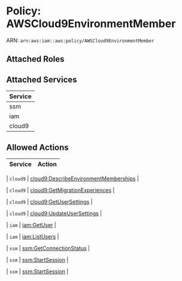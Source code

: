# Policy: AWSCloud9EnvironmentMember

ARN: `arn:aws:iam::aws:policy/AWSCloud9EnvironmentMember`

## Attached Roles

## Attached Services

| Service |
|---------|
| ssm |
| iam |
| cloud9 |

## Allowed Actions

| Service | Action |
|:-------:|--------|

| `cloud9` | [cloud9:DescribeEnvironmentMemberships](../actions.md#cloud9:describeenvironmentmemberships) |

| `cloud9` | [cloud9:GetMigrationExperiences](../actions.md#cloud9:getmigrationexperiences) |

| `cloud9` | [cloud9:GetUserSettings](../actions.md#cloud9:getusersettings) |

| `cloud9` | [cloud9:UpdateUserSettings](../actions.md#cloud9:updateusersettings) |

| `iam` | [iam:GetUser](../actions.md#iam:getuser) |

| `iam` | [iam:ListUsers](../actions.md#iam:listusers) |

| `ssm` | [ssm:GetConnectionStatus](../actions.md#ssm:getconnectionstatus) |

| `ssm` | [ssm:StartSession](../actions.md#ssm:startsession) |

| `ssm` | [ssm:StartSession](../actions.md#ssm:startsession) |
